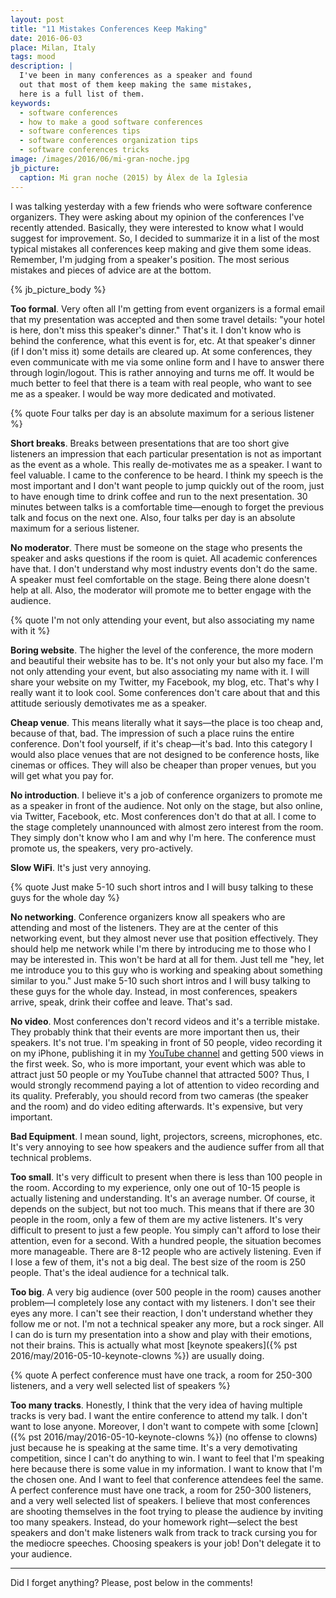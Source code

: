 ```yaml
---
layout: post
title: "11 Mistakes Conferences Keep Making"
date: 2016-06-03
place: Milan, Italy
tags: mood
description: |
  I've been in many conferences as a speaker and found
  out that most of them keep making the same mistakes,
  here is a full list of them.
keywords:
  - software conferences
  - how to make a good software conferences
  - software conferences tips
  - software conferences organization tips
  - software conferences tricks
image: /images/2016/06/mi-gran-noche.jpg
jb_picture:
  caption: Mi gran noche (2015) by Álex de la Iglesia
---
```


I was talking yesterday with a few friends who were software conference
organizers. They were asking about my opinion of the conferences I've recently
attended. Basically, they were interested to know what I would suggest for
improvement. So, I decided to summarize it in a list of the most typical
mistakes all conferences keep making and give them some ideas.
Remember, I'm judging from a speaker's position.
The most serious mistakes and pieces of advice are at the bottom.

<!--more-->

{% jb_picture_body %}

**Too formal**.
Very often all I'm getting from event organizers is a formal email that
my presentation was accepted and then some travel details: "your hotel is
here, don't miss this speaker's dinner." That's it. I don't know who is
behind the conference, what this event is for, etc. At that speaker's
dinner (if I don't miss it) some details are cleared up. At some conferences, they even communicate
with me via some online form and I have to answer there through login/logout.
This is rather annoying and turns me off. It would be much better to feel
that there is a team with real people, who want to see me as a speaker.
I would be way more dedicated and motivated.

{% quote Four talks per day is an absolute maximum for a serious listener %}

**Short breaks**.
Breaks between presentations that are too short give listeners an impression that
each particular presentation is not as important as the event as a whole.
This really de-motivates me as a speaker. I want to feel valuable.
I came to the conference to be heard. I think my speech is the most important and I don't want people to
jump quickly out of the room, just to have enough time to drink coffee
and run to the next presentation. 30 minutes between talks is a comfortable
time&mdash;enough to forget the previous talk and focus on the next one.
Also, four talks per day is an absolute maximum for a serious listener.

**No moderator**.
There must be someone on the stage who presents the speaker and asks
questions if the room is quiet. All academic conferences have that. I don't
understand why most industry events don't do the same. A speaker must feel
comfortable on the stage. Being there alone doesn't help at all. Also, the
moderator will promote me to better engage with the audience.

{% quote I'm not only attending your event, but also associating my name with it %}

**Boring website**.
The higher the level of the conference, the more modern and beautiful their
website has to be. It's not only your but also my face. I'm not only
attending your event, but also associating my name with it. I will share your
website on my Twitter, my Facebook, my blog, etc. That's why
I really want it to look cool. Some conferences don't care about
that and this attitude seriously demotivates me as a speaker.

**Cheap venue**.
This means literally what it says&mdash;the place is too cheap and, because
of that, bad. The impression of such a place ruins the entire conference.
Don't fool yourself, if it's cheap&mdash;it's bad.
Into this category I would also place venues that are not designed to be
conference hosts, like cinemas or offices. They will also be cheaper than
proper venues, but you will get what you pay for.

**No introduction**.
I believe it's a job of conference organizers to promote me as a speaker
in front of the audience. Not only on the stage, but also online,
via Twitter, Facebook, etc. Most conferences don't do that at all. I come to
the stage completely unannounced with almost zero interest from the room. They
simply don't know who I am and why I'm here. The conference must promote us,
the speakers, very pro-actively.

**Slow WiFi**.
It's just very annoying.

{% quote Just make 5-10 such short intros and I will busy talking to these guys for the whole day %}

**No networking**.
Conference organizers know all speakers who are attending and most of the
listeners. They are at the center of this networking event, but they almost
never use that position effectively. They should help me network while I'm there
by introducing me to those who I may be interested in. This won't be hard
at all for them. Just tell me "hey, let me introduce you to this guy who
is working and speaking about something similar to you." Just make 5-10
such short intros and I will busy talking to these guys for the whole day.
Instead, in most conferences, speakers arrive, speak, drink their coffee and leave.
That's sad.

**No video**.
Most conferences don't record videos and it's a terrible mistake. They probably
think that their events are more important then us, their speakers. It's not
true. I'm speaking in front of 50 people, video recording it on my iPhone, publishing
it in my [YouTube channel](https://www.youtube.com/channel/UCr9qCdqXLm2SU0BIs6d_68Q)
and getting 500 views in the first week. So, who is
more important, your event which was able to attract just 50 people or my
YouTube channel that attracted 500? Thus, I would strongly recommend paying
a lot of attention to video recording and its quality. Preferably, you should
record from two cameras (the speaker and the room) and do video editing afterwards.
It's expensive, but very important.

**Bad Equipment**.
I mean sound, light, projectors, screens, microphones, etc. It's very annoying
to see how speakers and the audience suffer from all that technical problems.

**Too small**.
It's very difficult to present when there is less than 100 people in the room.
According to my experience, only one out of 10-15 people is actually listening
and understanding. It's an average number. Of course, it depends on the subject,
but not too much. This means that if there are 30 people in the room, only
a few of them are my active listeners. It's very difficult to present to just
a few people. You simply can't afford to lose their attention, even for a second.
With a hundred people, the situation becomes more manageable. There are 8-12 people
who are actively listening. Even if I lose a few of them, it's not a big deal.
The best size of the room is 250 people. That's the ideal audience for
a technical talk.

**Too big**.
A very big audience (over 500 people in the room) causes another problem&mdash;I completely lose any contact with my listeners. I don't see their eyes any more.
I can't see their reaction, I don't understand whether they follow me or not.
I'm not a technical speaker any more, but a rock singer. All I can do is turn
my presentation into a show and play with their emotions, not their brains.
This is actually what most [keynote speakers]({% pst 2016/may/2016-05-10-keynote-clowns %})
are usually doing.

{% quote A perfect conference must have one track, a room for 250-300 listeners, and a very well selected list of speakers %}

**Too many tracks**.
Honestly, I think that the very idea of having multiple tracks is very bad.
I want the entire conference to attend my talk. I don't want to lose anyone.
Moreover, I don't want to compete with some
[clown]({% pst 2016/may/2016-05-10-keynote-clowns %}) (no offense to clowns)
just because he is speaking at the same time. It's a very demotivating competition,
since I can't do anything to win.
I want to feel that I'm speaking here because there is some value in my
information. I want to know that I'm the chosen one. And I want to feel that
conference attendees feel the same. A perfect conference must have one
track, a room for 250-300 listeners, and a very well selected list of
speakers. I believe that most conferences are shooting themselves in the
foot trying to please the audience by inviting too many speakers. Instead,
do your homework right&mdash;select the best speakers and don't make listeners
walk from track to track cursing you for the mediocre speeches.
Choosing speakers is your job! Don't delegate it to your audience.

<hr/>

Did I forget anything? Please, post below in the comments!
